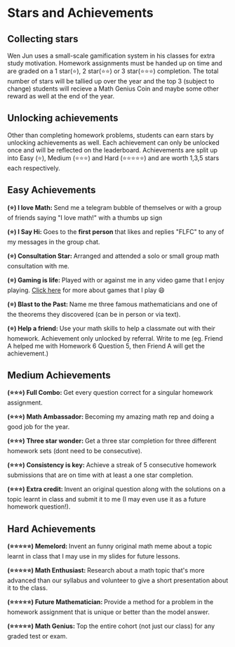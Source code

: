 # Stars and Achievements

## <b> Collecting stars </b>

Wen Jun uses a small-scale gamification system in his classes for extra study motivation. Homework assignments must be handed up on time and are graded on a 1 star(:star:), 2 star(:star::star:) or 3 star(:star::star::star:) completion. The total number of stars will be tallied up over the year and the top 3 (subject to change) students will recieve a Math Genius Coin and maybe some other reward as well at the end of the year.

## <b> Unlocking achievements </b>

Other than completing homework problems, students can earn stars by unlocking achievements as well. Each achievement can only be unlocked once and will be reflected on the leaderboard. Achievements are split up into Easy (:star:), Medium (:star::star::star:) and Hard (:star::star::star::star::star:) and are worth 1,3,5 stars each respectively.

## <b> Easy Achievements </b>

<b>(:star:) I love Math: </b> Send me a telegram bubble of themselves or with a group of friends saying "I love math!" with a thumbs up sign

<b>(:star:) I Say Hi: </b> Goes to the <b> first person </b> that likes and replies "FLFC" to any of my messages in the group chat.

<b>(:star:) Consultation Star: </b> Arranged and attended a solo or small group math consultation with me.

<b>(:star:) Gaming is life: </b> Played with or against me in any video game that I enjoy playing. [Click here](https://wenjunthenwj.github.io/#video-games) for more about games that I play :smile:

<b>(:star:) Blast to the Past: </b> Name me three famous mathematicians and one of the theorems they discovered (can be in person or via text).

<b>(:star:) Help a friend: </b> Use your math skills to help a classmate out with their homework. Achievement only unlocked by referral. Write to me (eg. Friend A helped me with Homework 6 Question 5, then Friend A will get the achievement.)

## <b> Medium Achievements </b>

<b>(:star::star::star:) Full Combo: </b> Get every question correct for a singular homework assignment.

<b>(:star::star::star:) Math Ambassador: </b> Becoming my amazing math rep and doing a good job for the year.

<b>(:star::star::star:) Three star wonder: </b> Get a three star completion for three different homework sets (dont need to be consecutive).

<b>(:star::star::star:) Consistency is key: </b> Achieve a streak of 5 consecutive homework submissions that are on time with at least a one star completion.

<b>(:star::star::star:) Extra credit: </b> Invent an original question along with the solutions on a topic learnt in class and submit it to me (I may even use it as a future homework question!).

## <b> Hard Achievements </b>

<b>(:star::star::star::star::star:) Memelord: </b> Invent an funny original math meme about a topic learnt in class that I may use in my slides for future lessons.

<b>(:star::star::star::star::star:) Math Enthusiast: </b> Research about a math topic that's more advanced than our syllabus and volunteer to give a short presentation about it to the class.

<b>(:star::star::star::star::star:) Future Mathematician: </b> Provide a method for a problem in the homework assignment that is unique or better than the model answer.

<b>(:star::star::star::star::star:) Math Genius: </b> Top the entire cohort (not just our class) for any graded test or exam.
